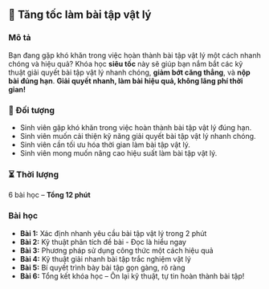 ## 🚀 Tăng tốc làm bài tập vật lý

### Mô tả  
Bạn đang gặp khó khăn trong việc hoàn thành bài tập vật lý một cách nhanh chóng và hiệu quả? Khóa học **siêu tốc** này sẽ giúp bạn nắm bắt các kỹ thuật giải quyết bài tập vật lý nhanh chóng, **giảm bớt căng thẳng**, và **nộp bài đúng hạn**. **Giải quyết nhanh, làm bài hiệu quả, không lãng phí thời gian!**

### 🎯 Đối tượng  
- Sinh viên gặp khó khăn trong việc hoàn thành bài tập vật lý đúng hạn.
- Sinh viên muốn cải thiện kỹ năng giải quyết bài tập vật lý nhanh chóng.
- Sinh viên cần tối ưu hóa thời gian làm bài tập vật lý.
- Sinh viên mong muốn nâng cao hiệu suất làm bài tập vật lý.

### ⏳ Thời lượng  
6 bài học – **Tổng 12 phút**

### Bài học  
- **Bài 1:** Xác định nhanh yêu cầu bài tập vật lý trong 2 phút  
- **Bài 2:** Kỹ thuật phân tích đề bài - Đọc là hiểu ngay  
- **Bài 3:** Phương pháp sử dụng công thức một cách hiệu quả  
- **Bài 4:** Kỹ thuật giải nhanh bài tập trắc nghiệm vật lý  
- **Bài 5:** Bí quyết trình bày bài tập gọn gàng, rõ ràng  
- **Bài 6:** Tổng kết khóa học – Ôn lại kỹ thuật, tự tin hoàn thành bài tập!